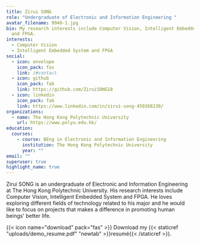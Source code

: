 ```yaml
---
title: Zirui SONG
role: "Undergraduate of Electronic and Information Engineering "
avatar_filename: 9940-1.jpg
bio: My research interests include Computer Vision, Intelligent Embedded System
  and FPGA.
interests:
  - Computer Vision
  - Intelligent Embedded System and FPGA
social:
  - icon: envelope
    icon_pack: fas
    link: /#contact
  - icon: github
    icon_pack: fab
    link: https://github.com/ZiruiSONG18
  - icon: linkedin
    icon_pack: fab
    link: https://www.linkedin.com/in/zirui-song-459368230/
organizations:
  - name: The Hong Kong Polytechnic University
    url: https://www.polyu.edu.hk/
education:
  courses:
    - course: BEng in Electronic and Information Engineering
      institution: The Hong Kong Polytechnic University
      year: ""
email: ""
superuser: true
highlight_name: true
---
```

Zirui SONG is an undergraduate of Electronic and Information Engineering at The Hong Kong Polytechnic University. His research interests include Computer Vision, Intelligent Embedded System and FPGA. He loves exploring different fields of technology related to his major and he would like to focus on projects that makes a difference in promoting human beings' better life.

{{< icon name="download" pack="fas" >}} Download my {{< staticref "uploads/demo_resume.pdf" "newtab" >}}resumé{{< /staticref >}}.